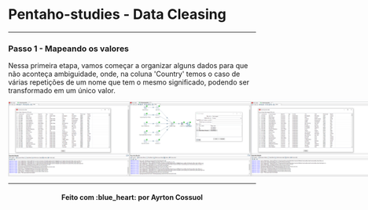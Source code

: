 # Pentaho-studies - Data Cleasing



---
### Passo 1 - Mapeando os valores
Nessa primeira etapa, vamos começar a organizar alguns dados para que não aconteça ambiguidade, onde, na coluna 'Country' temos o caso de várias repetições de um nome que tem o mesmo significado, podendo ser transformado em um único valor.
<div style="display: flex; flex-direction: 'row'; align-items: 'center';" align="center">
   <img src="./assets/mapper_value_0.PNG" width="49%">
   <img src="./assets/mapper_value_1.PNG" width="49%">
   <img src="./assets/mapper_value_2.PNG" width="49%">
</div>


---
<h4 align="center">
    Feito com :blue_heart: por Ayrton Cossuol
</h4>
